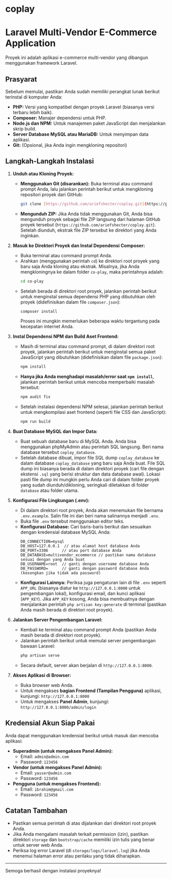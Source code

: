# coplay
# Laravel Multi-Vendor E-Commerce Application

Proyek ini adalah aplikasi e-commerce multi-vendor yang dibangun menggunakan framework Laravel.

## Prasyarat

Sebelum memulai, pastikan Anda sudah memiliki perangkat lunak berikut terinstal di komputer Anda:

* **PHP:** Versi yang kompatibel dengan proyek Laravel (biasanya versi terbaru lebih baik).
* **Composer:** Manajer dependensi untuk PHP.
* **Node.js dan NPM:** Untuk manajemen paket JavaScript dan menjalankan skrip build.
* **Server Database MySQL atau MariaDB:** Untuk menyimpan data aplikasi.
* **Git:** (Opsional, jika Anda ingin mengkloning repositori)

## Langkah-Langkah Instalasi

1.  **Unduh atau Kloning Proyek:**
    * **Menggunakan Git (disarankan):**
        Buka terminal atau command prompt Anda, lalu jalankan perintah berikut untuk mengkloning repositori proyek dari GitHub:
        ```bash
        git clone [https://github.com/ariefshecter/coplay.git](https://github.com/ariefshecter/coplay.git)
        ```
    * **Mengunduh ZIP:**
        Jika Anda tidak menggunakan Git, Anda bisa mengunduh proyek sebagai file ZIP langsung dari halaman GitHub proyek tersebut (`https://github.com/ariefshecter/coplay.git`). Setelah diunduh, ekstrak file ZIP tersebut ke direktori yang Anda inginkan.

2.  **Masuk ke Direktori Proyek dan Instal Dependensi Composer:**
    * Buka terminal atau command prompt Anda.
    * Arahkan (menggunakan perintah `cd`) ke direktori root proyek yang baru saja Anda kloning atau ekstrak. Misalnya, jika Anda mengkloningnya ke dalam folder `co-play`, maka perintahnya adalah:
        ```bash
        cd co-play
        ```
    * Setelah berada di direktori root proyek, jalankan perintah berikut untuk menginstal semua dependensi PHP yang dibutuhkan oleh proyek (didefinisikan dalam file `composer.json`):
        ```bash
        composer install
        ```
        Proses ini mungkin memerlukan beberapa waktu tergantung pada kecepatan internet Anda.

3.  **Instal Dependensi NPM dan Build Aset Frontend:**
    * Masih di terminal atau command prompt, di dalam direktori root proyek, jalankan perintah berikut untuk menginstal semua paket JavaScript yang dibutuhkan (didefinisikan dalam file `package.json`):
        ```bash
        npm install
        ```
    * **Hanya jika Anda menghadapi masalah/error saat `npm install`**, jalankan perintah berikut untuk mencoba memperbaiki masalah tersebut:
        ```bash
        npm audit fix
        ```
    * Setelah instalasi dependensi NPM selesai, jalankan perintah berikut untuk mengkompilasi aset frontend (seperti file CSS dan JavaScript):
        ```bash
        npm run build
        ```

4.  **Buat Database MySQL dan Impor Data:**
    * Buat sebuah database baru di MySQL Anda. Anda bisa menggunakan phpMyAdmin atau perintah SQL langsung. Beri nama database tersebut `coplay_database`.
    * Setelah database dibuat, impor file SQL dump `coplay_database` ke dalam database `coplay_database` yang baru saja Anda buat. File SQL dump ini biasanya berada di dalam direktori proyek (cari file dengan ekstensi `.sql` yang berisi struktur dan data database awal). Lokasi pasti file dump ini mungkin perlu Anda cari di dalam folder proyek yang sudah diunduh/dikloning, seringkali diletakkan di folder `database` atau folder utama.

5.  **Konfigurasi File Lingkungan (.env):**
    * Di dalam direktori root proyek, Anda akan menemukan file bernama `.env.example`. Salin file ini dan beri nama salinannya menjadi `.env`.
    * Buka file `.env` tersebut menggunakan editor teks.
    * **Konfigurasi Database:** Cari baris-baris berikut dan sesuaikan dengan kredensial database MySQL Anda:
        ```env
        DB_CONNECTION=mysql
        DB_HOST=127.0.0.1  // atau alamat host database Anda
        DB_PORT=3306      // atau port database Anda
        DB_DATABASE=multivendor_ecommerce // pastikan nama database sesuai dengan yang Anda buat
        DB_USERNAME=root  // ganti dengan username database Anda
        DB_PASSWORD=      // ganti dengan password database Anda (kosongkan jika tidak ada password)
        ```
    * **Konfigurasi Lainnya:** Periksa juga pengaturan lain di file `.env` seperti `APP_URL` (biasanya diatur ke `http://127.0.0.1:8000` untuk pengembangan lokal), konfigurasi email, dan kunci aplikasi (`APP_KEY`). Jika `APP_KEY` kosong, Anda bisa membuatnya dengan menjalankan perintah `php artisan key:generate` di terminal (pastikan Anda masih berada di direktori root proyek).

6.  **Jalankan Server Pengembangan Laravel:**
    * Kembali ke terminal atau command prompt Anda (pastikan Anda masih berada di direktori root proyek).
    * Jalankan perintah berikut untuk memulai server pengembangan bawaan Laravel:
        ```bash
        php artisan serve
        ```
    * Secara default, server akan berjalan di `http://127.0.0.1:8000`.

7.  **Akses Aplikasi di Browser:**
    * Buka browser web Anda.
    * Untuk mengakses **bagian Frontend (Tampilan Pengguna)** aplikasi, kunjungi: `http://127.0.0.1:8000`
    * Untuk mengakses **Panel Admin**, kunjungi: `http://127.0.0.1:8000/admin/login`

## Kredensial Akun Siap Pakai

Anda dapat menggunakan kredensial berikut untuk masuk dan mencoba aplikasi:

* **Superadmin (untuk mengakses Panel Admin):**
    * Email: `admin@admin.com`
    * Password: `123456`
* **Vendor (untuk mengakses Panel Admin):**
    * Email: `yasser@admin.com`
    * Password: `123456`
* **Pengguna (untuk mengakses Frontend):**
    * Email: `ibrahim@gmail.com`
    * Password: `123456`

## Catatan Tambahan

* Pastikan semua perintah di atas dijalankan dari direktori root proyek Anda.
* Jika Anda mengalami masalah terkait permission (izin), pastikan direktori `storage` dan `bootstrap/cache` memiliki izin tulis yang benar untuk server web Anda.
* Periksa log error Laravel (di `storage/logs/laravel.log`) jika Anda menemui halaman error atau perilaku yang tidak diharapkan.

---
Semoga berhasil dengan instalasi proyeknya!
